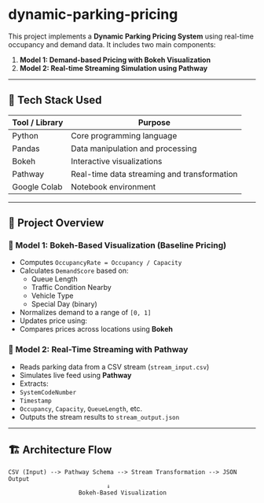 # dynamic-parking-pricing
This project implements a **Dynamic Parking Pricing System** using real-time occupancy and demand data. It includes two main components:

1. **Model 1: Demand-based Pricing with Bokeh Visualization**
2. **Model 2: Real-time Streaming Simulation using Pathway**

---

## 🔧 Tech Stack Used

| Tool / Library    | Purpose                                      |
|-------------------|----------------------------------------------|
| Python            | Core programming language                    |
| Pandas            | Data manipulation and processing             |
| Bokeh             | Interactive visualizations                   |
| Pathway           | Real-time data streaming and transformation |
| Google Colab      | Notebook environment                         |

---
## 🧠 Project Overview

### 🔹 Model 1: Bokeh-Based Visualization (Baseline Pricing)

- Computes `OccupancyRate = Occupancy / Capacity`
- Calculates `DemandScore` based on:
  - Queue Length
  - Traffic Condition Nearby
  - Vehicle Type
  - Special Day (binary)
- Normalizes demand to a range of `[0, 1]`
- Updates price using:
- Compares prices across locations using **Bokeh**

### 🔹 Model 2: Real-Time Streaming with Pathway

- Reads parking data from a CSV stream (`stream_input.csv`)
- Simulates live feed using **Pathway**
- Extracts:
- `SystemCodeNumber`
- `Timestamp`
- `Occupancy`, `Capacity`, `QueueLength`, etc.
- Outputs the stream results to `stream_output.json`

---

## 🏗️ Architecture Flow

```text
CSV (Input) --> Pathway Schema --> Stream Transformation --> JSON Output
                            ↓
                    Bokeh-Based Visualization
